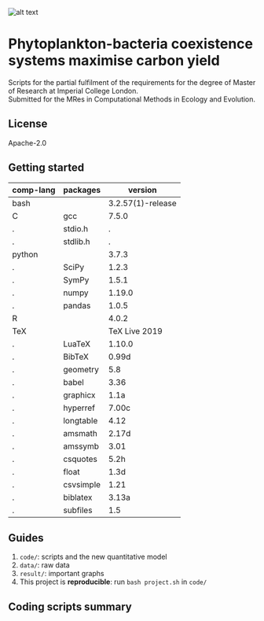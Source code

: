 ![alt text](http://www.imperial.ac.uk/ImageCropToolT4/imageTool/uploaded-images/Blue-on-white--tojpeg_1495792235526_x1.jpg)

# Phytoplankton-bacteria coexistence systems maximise carbon yield

Scripts for the partial fulfilment of the requirements for the degree of Master of Research at Imperial College London.  
Submitted for the MRes in Computational Methods in Ecology and Evolution.

## License

Apache-2.0

##  Getting started

comp-lang | packages | version
--- | --- | ---
bash | | 3.2.57(1)-release
C | gcc | 7.5.0
. | stdio.h | .
. | stdlib.h | .
python | | 3.7.3
. | SciPy | 1.2.3
. | SymPy | 1.5.1
. | numpy | 1.19.0
. | pandas | 1.0.5
R | | 4.0.2
TeX | | TeX Live 2019
. | LuaTeX | 1.10.0
. | BibTeX | 0.99d
. | geometry | 5.8
. | babel | 3.36
. | graphicx | 1.1a
. | hyperref | 7.00c
. | longtable | 4.12
. | amsmath | 2.17d
. | amssymb | 3.01
. | csquotes | 5.2h
. | float | 1.3d
. | csvsimple | 1.21
. | biblatex | 3.13a
. | subfiles | 1.5

## Guides

1. `code/`: scripts and the new quantitative model
0. `data/`: raw data
0. `result/`: important graphs
0. This project is **reproducible**: run `bash project.sh` in `code/`

## Coding scripts summary
